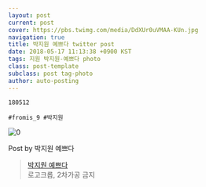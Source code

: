 ```yaml
---
layout: post
current: post
cover: https://pbs.twimg.com/media/DdXUr0uVMAA-KUn.jpg
navigation: true
title: 박지원 예쁘다 twitter post
date: 2018-05-17 11:13:38 +0900 KST
tags: 지원 박지원-예쁘다 photo
class: post-template
subclass: post tag-photo
author: auto-posting
---
```


```  
180512  
  
#fromis_9 #박지원  

```

![0](https://pbs.twimg.com/media/DdXUr0uVMAA-KUn.jpg)


Post by 박지원 예쁘다

> [박지원 예쁘다](https://twitter.com/jiwon_is_pretty)  
  로고크롭, 2차가공 금지